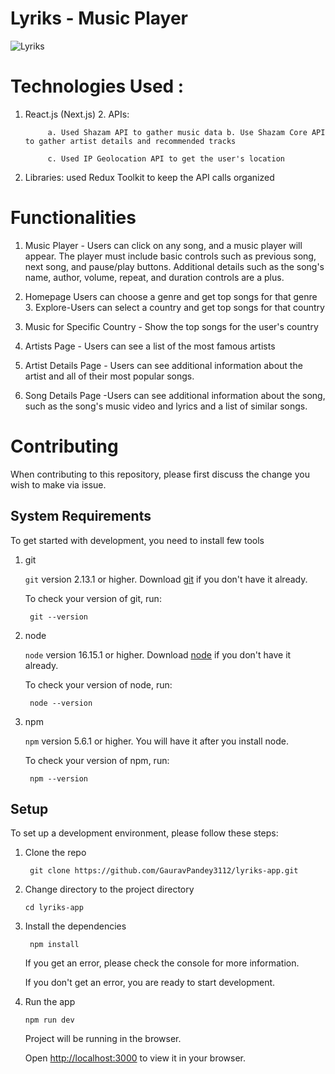 # Lyriks - Music Player
 

![Lyriks](https://user-images.githubusercontent.com/116813193/221399161-25329658-7d48-42a2-9086-d07960a3b57a.png)



# Technologies Used : 

1. React.js (Next.js) 2. APIs:

            a. Used Shazam API to gather music data b. Use Shazam Core API to gather artist details and recommended tracks

            c. Used IP Geolocation API to get the user's location

3. Libraries: used Redux Toolkit to keep the API calls organized

# Functionalities

1. Music Player - Users can click on any song, and a music player will appear. The player must include basic controls such as previous song, next song, and pause/play buttons. Additional details such as the song's name, author, volume, repeat, and duration controls are a plus.

2. Homepage Users can choose a genre and get top songs for that genre 3. Explore-Users can select a country and get top songs for that country

4. Music for Specific Country - Show the top songs for the user's country

5. Artists Page - Users can see a list of the most famous artists

6. Artist Details Page - Users can see additional information about the artist and all of their most popular songs.

7. Song Details Page -Users can see additional information about the song, such as the song's music video and lyrics and a list of similar songs.


# Contributing

When contributing to this repository, please first discuss the change you wish to make via issue.


## System Requirements

To get started with development, you need to install few tools

1. git 
   
   `git` version 2.13.1 or higher. Download [git](https://git-scm.com/downloads) if you don't have it already.

   To check your version of git, run:

   ```shell
    git --version
   ```

2. node 
   
   `node` version 16.15.1 or higher. Download [node](https://nodejs.org/en/download/) if you don't have it already.

   To check your version of node, run:

   ```shell
    node --version
   ```

3. npm
  
   `npm` version 5.6.1 or higher. You will have it after you install node.

   To check your version of npm, run:

   ```shell
    npm --version
   ```

## Setup

To set up a development environment, please follow these steps:

1. Clone the repo

   ```shell
    git clone https://github.com/GauravPandey3112/lyriks-app.git
   ```

2. Change directory to the project directory

    ```shell
    cd lyriks-app
    ```

3. Install the dependencies
   
    ```shell
     npm install
    ```

    If you get an error, please check the console for more information.

    If you don't get an error, you are ready to start development.

4. Run the app
   
    ```shell
    npm run dev
    ```

    Project will be running in the browser.

    Open [http://localhost:3000](http://localhost:3000) to view it in your browser.

